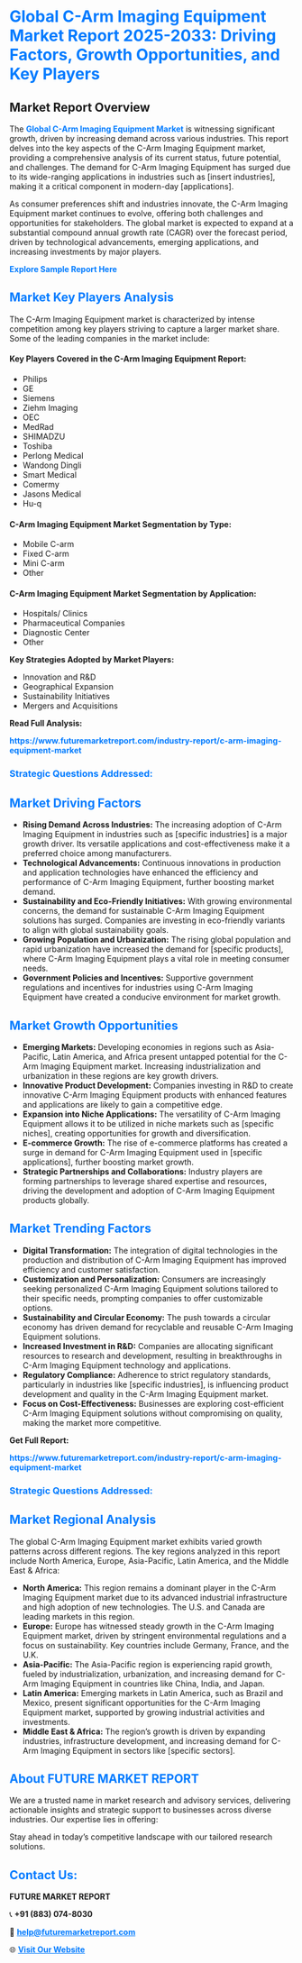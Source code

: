 <h1 style="color: #007BFF;">Global C-Arm Imaging Equipment Market Report 2025-2033: Driving Factors, Growth Opportunities, and Key Players</h1>

<section id="overview">
<h2>Market Report Overview</h2>
<p>The <a href="https://www.futuremarketreport.com/industry-report/c-arm-imaging-equipment-market" style="color: #007BFF; text-decoration: none;"><strong>Global C-Arm Imaging Equipment Market</strong></a> is witnessing significant growth, driven by increasing demand across various industries. This report delves into the key aspects of the C-Arm Imaging Equipment market, providing a comprehensive analysis of its current status, future potential, and challenges. The demand for C-Arm Imaging Equipment has surged due to its wide-ranging applications in industries such as [insert industries], making it a critical component in modern-day [applications].</p>
<p>As consumer preferences shift and industries innovate, the C-Arm Imaging Equipment market continues to evolve, offering both challenges and opportunities for stakeholders. The global market is expected to expand at a substantial compound annual growth rate (CAGR) over the forecast period, driven by technological advancements, emerging applications, and increasing investments by major players.</p>
</section>

<section id="overview">
<p><a href="https://www.futuremarketreport.com/request-sample/reportId=52861" style="color: #007BFF; text-decoration: none;"><strong>Explore Sample Report Here</strong></a></p>
</section>

<section id="key-players">
<h2 style="color: #007BFF;">Market Key Players Analysis</h2>
<p>The C-Arm Imaging Equipment market is characterized by intense competition among key players striving to capture a larger market share. Some of the leading companies in the market include:</p>
<h4>Key Players Covered in the C-Arm Imaging Equipment Report:</h4>
<ul><li>Philips</li><li>GE</li><li>Siemens</li><li>Ziehm Imaging</li><li>OEC</li><li>MedRad</li><li>SHIMADZU</li><li>Toshiba</li><li>Perlong Medical</li><li>Wandong Dingli</li><li>Smart Medical</li><li>Comermy</li><li>Jasons Medical</li><li>Hu-q</li></ul>
<h4>C-Arm Imaging Equipment Market Segmentation by Type:</h4>
<ul><li>Mobile C-arm</li><li>Fixed C-arm</li><li>Mini C-arm</li><li>Other</li></ul>

<h4>C-Arm Imaging Equipment Market Segmentation by Application:</h4>
<ul><li>Hospitals/ Clinics</li><li>Pharmaceutical Companies</li><li>Diagnostic Center</li><li>Other</li></ul>
<p><strong>Key Strategies Adopted by Market Players:</strong></p>
<ul>
<li>Innovation and R&D</li>
<li>Geographical Expansion</li>
<li>Sustainability Initiatives</li>
<li>Mergers and Acquisitions</li>
</ul>
</section>

<section>
<p><strong>Read Full Analysis: </strong></p><a href="https://www.futuremarketreport.com/industry-report/c-arm-imaging-equipment-market" style="color: #007BFF; text-decoration: none;"><strong>https://www.futuremarketreport.com/industry-report/c-arm-imaging-equipment-market</strong></a>
<h3 style="color: #007BFF;">Strategic Questions Addressed:</h3>
</section>

<section id="driving-factors">
<h2 style="color: #007BFF;">Market Driving Factors</h2>
<ul>
<li><strong>Rising Demand Across Industries:</strong> The increasing adoption of C-Arm Imaging Equipment in industries such as [specific industries] is a major growth driver. Its versatile applications and cost-effectiveness make it a preferred choice among manufacturers.</li>
<li><strong>Technological Advancements:</strong> Continuous innovations in production and application technologies have enhanced the efficiency and performance of C-Arm Imaging Equipment, further boosting market demand.</li>
<li><strong>Sustainability and Eco-Friendly Initiatives:</strong> With growing environmental concerns, the demand for sustainable C-Arm Imaging Equipment solutions has surged. Companies are investing in eco-friendly variants to align with global sustainability goals.</li>
<li><strong>Growing Population and Urbanization:</strong> The rising global population and rapid urbanization have increased the demand for [specific products], where C-Arm Imaging Equipment plays a vital role in meeting consumer needs.</li>
<li><strong>Government Policies and Incentives:</strong> Supportive government regulations and incentives for industries using C-Arm Imaging Equipment have created a conducive environment for market growth.</li>
</ul>
</section>

<section id="growth-opportunities">
<h2 style="color: #007BFF;">Market Growth Opportunities</h2>
<ul>
<li><strong>Emerging Markets:</strong> Developing economies in regions such as Asia-Pacific, Latin America, and Africa present untapped potential for the C-Arm Imaging Equipment market. Increasing industrialization and urbanization in these regions are key growth drivers.</li>
<li><strong>Innovative Product Development:</strong> Companies investing in R&D to create innovative C-Arm Imaging Equipment products with enhanced features and applications are likely to gain a competitive edge.</li>
<li><strong>Expansion into Niche Applications:</strong> The versatility of C-Arm Imaging Equipment allows it to be utilized in niche markets such as [specific niches], creating opportunities for growth and diversification.</li>
<li><strong>E-commerce Growth:</strong> The rise of e-commerce platforms has created a surge in demand for C-Arm Imaging Equipment used in [specific applications], further boosting market growth.</li>
<li><strong>Strategic Partnerships and Collaborations:</strong> Industry players are forming partnerships to leverage shared expertise and resources, driving the development and adoption of C-Arm Imaging Equipment products globally.</li>
</ul>
</section>

<section id="trending-factors">
<h2 style="color: #007BFF;">Market Trending Factors</h2>
<ul>
<li><strong>Digital Transformation:</strong> The integration of digital technologies in the production and distribution of C-Arm Imaging Equipment has improved efficiency and customer satisfaction.</li>
<li><strong>Customization and Personalization:</strong> Consumers are increasingly seeking personalized C-Arm Imaging Equipment solutions tailored to their specific needs, prompting companies to offer customizable options.</li>
<li><strong>Sustainability and Circular Economy:</strong> The push towards a circular economy has driven demand for recyclable and reusable C-Arm Imaging Equipment solutions.</li>
<li><strong>Increased Investment in R&D:</strong> Companies are allocating significant resources to research and development, resulting in breakthroughs in C-Arm Imaging Equipment technology and applications.</li>
<li><strong>Regulatory Compliance:</strong> Adherence to strict regulatory standards, particularly in industries like [specific industries], is influencing product development and quality in the C-Arm Imaging Equipment market.</li>
<li><strong>Focus on Cost-Effectiveness:</strong> Businesses are exploring cost-efficient C-Arm Imaging Equipment solutions without compromising on quality, making the market more competitive.</li>
</ul>
</section>

<section>
<p><strong>Get Full Report: </strong></p><a href="https://www.futuremarketreport.com/industry-report/c-arm-imaging-equipment-market" style="color: #007BFF; text-decoration: none;"><strong>https://www.futuremarketreport.com/industry-report/c-arm-imaging-equipment-market</strong></a>
<h3 style="color: #007BFF;">Strategic Questions Addressed:</h3>
</section>


<section id="regional-analysis">
<h2 style="color: #007BFF;">Market Regional Analysis</h2>
<p>The global C-Arm Imaging Equipment market exhibits varied growth patterns across different regions. The key regions analyzed in this report include North America, Europe, Asia-Pacific, Latin America, and the Middle East & Africa:</p>
<ul>
<li><strong>North America:</strong> This region remains a dominant player in the C-Arm Imaging Equipment market due to its advanced industrial infrastructure and high adoption of new technologies. The U.S. and Canada are leading markets in this region.</li>
<li><strong>Europe:</strong> Europe has witnessed steady growth in the C-Arm Imaging Equipment market, driven by stringent environmental regulations and a focus on sustainability. Key countries include Germany, France, and the U.K.</li>
<li><strong>Asia-Pacific:</strong> The Asia-Pacific region is experiencing rapid growth, fueled by industrialization, urbanization, and increasing demand for C-Arm Imaging Equipment in countries like China, India, and Japan.</li>
<li><strong>Latin America:</strong> Emerging markets in Latin America, such as Brazil and Mexico, present significant opportunities for the C-Arm Imaging Equipment market, supported by growing industrial activities and investments.</li>
<li><strong>Middle East & Africa:</strong> The region’s growth is driven by expanding industries, infrastructure development, and increasing demand for C-Arm Imaging Equipment in sectors like [specific sectors].</li>
</ul>
</section>

<footer>
<h2 style="color: #007BFF;">About FUTURE MARKET REPORT</h2>
<p>We are a trusted name in market research and advisory services, delivering actionable insights and strategic support to businesses across diverse industries. Our expertise lies in offering:</p>

<p>Stay ahead in today’s competitive landscape with our tailored research solutions.</p>

<h2 style="color: #007BFF;">Contact Us:</h2>
<p><strong>FUTURE MARKET REPORT</strong></p>
<p>📞 <strong>+91 (883) 074-8030</strong></p>
<p>📧 <strong><a href="mailto:help@futuremarketreport.com" style="color: #007BFF;">help@futuremarketreport.com</a></strong></p>
<p>🌐 <strong><a href="https://www.futuremarketreport.com/" style="color: #007BFF;">Visit Our Website</a></strong></p>
</footer>